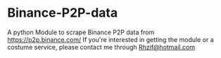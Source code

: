 # Binance-P2P-data
A python Module to scrape Binance P2P data from https://p2p.binance.com/
If you're interested in getting the module or a costume service, please contact me through Rhzif@hotmail.com 
